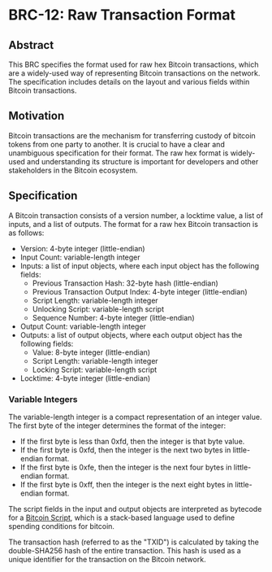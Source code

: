 # BRC-12: Raw Transaction Format

## Abstract

This BRC specifies the format used for raw hex Bitcoin transactions, which are a widely-used way of representing Bitcoin transactions on the network. The specification includes details on the layout and various fields within Bitcoin transactions.

## Motivation

Bitcoin transactions are the mechanism for transferring custody of bitcoin tokens from one party to another. It is crucial to have a clear and unambiguous specification for their format. The raw hex format is widely-used and understanding its structure is important for developers and other stakeholders in the Bitcoin ecosystem.

## Specification

A Bitcoin transaction consists of a version number, a locktime value, a list of inputs, and a list of outputs. The format for a raw hex Bitcoin transaction is as follows:

- Version: 4-byte integer (little-endian)
- Input Count: variable-length integer
- Inputs: a list of input objects, where each input object has the following fields:
  - Previous Transaction Hash: 32-byte hash (little-endian)
  - Previous Transaction Output Index: 4-byte integer (little-endian)
  - Script Length: variable-length integer
  - Unlocking Script: variable-length script
  - Sequence Number: 4-byte integer (little-endian)
- Output Count: variable-length integer
- Outputs: a list of output objects, where each output object has the following fields:
  - Value: 8-byte integer (little-endian)
  - Script Length: variable-length integer
  - Locking Script: variable-length script
- Locktime: 4-byte integer (little-endian)

### Variable Integers

The variable-length integer is a compact representation of an integer value. The first byte of the integer determines the format of the integer:

- If the first byte is less than 0xfd, then the integer is that byte value.
- If the first byte is 0xfd, then the integer is the next two bytes in little-endian format.
- If the first byte is 0xfe, then the integer is the next four bytes in little-endian format.
- If the first byte is 0xff, then the integer is the next eight bytes in little-endian format.

The script fields in the input and output objects are interpreted as bytecode for a [Bitcoin Script](../scripts/0014.md), which is a stack-based language used to define spending conditions for bitcoin.

The transaction hash (referred to as the "TXID") is calculated by taking the double-SHA256 hash of the entire transaction. This hash is used as a unique identifier for the transaction on the Bitcoin network.

